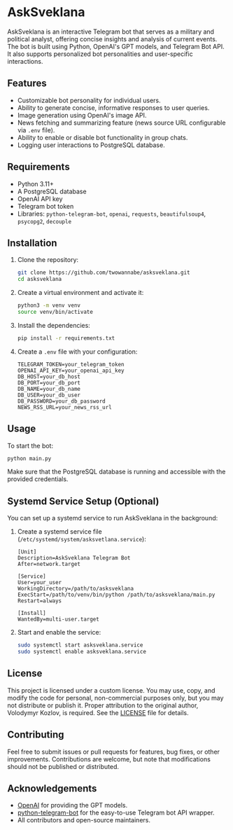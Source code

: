 # AskSveklana

AskSveklana is an interactive Telegram bot that serves as a military and political analyst, offering concise insights and analysis of current events. The bot is built using Python, OpenAI's GPT models, and Telegram Bot API. It also supports personalized bot personalities and user-specific interactions.

## Features
- Customizable bot personality for individual users.
- Ability to generate concise, informative responses to user queries.
- Image generation using OpenAI's image API.
- News fetching and summarizing feature (news source URL configurable via `.env` file).
- Ability to enable or disable bot functionality in group chats.
- Logging user interactions to PostgreSQL database.

## Requirements
- Python 3.11+
- A PostgreSQL database
- OpenAI API key
- Telegram bot token
- Libraries: `python-telegram-bot`, `openai`, `requests`, `beautifulsoup4`, `psycopg2`, `decouple`

## Installation
1. Clone the repository:
   ```bash
   git clone https://github.com/twowannabe/asksveklana.git
   cd asksveklana
   ```

2. Create a virtual environment and activate it:
   ```bash
   python3 -m venv venv
   source venv/bin/activate
   ```

3. Install the dependencies:
   ```bash
   pip install -r requirements.txt
   ```

4. Create a `.env` file with your configuration:
   ```
   TELEGRAM_TOKEN=your_telegram_token
   OPENAI_API_KEY=your_openai_api_key
   DB_HOST=your_db_host
   DB_PORT=your_db_port
   DB_NAME=your_db_name
   DB_USER=your_db_user
   DB_PASSWORD=your_db_password
   NEWS_RSS_URL=your_news_rss_url
   ```

## Usage
To start the bot:
```bash
python main.py
```

Make sure that the PostgreSQL database is running and accessible with the provided credentials.

## Systemd Service Setup (Optional)
You can set up a systemd service to run AskSveklana in the background:

1. Create a systemd service file (`/etc/systemd/system/asksvetlana.service`):
   ```
   [Unit]
   Description=AskSveklana Telegram Bot
   After=network.target

   [Service]
   User=your_user
   WorkingDirectory=/path/to/asksveklana
   ExecStart=/path/to/venv/bin/python /path/to/asksveklana/main.py
   Restart=always

   [Install]
   WantedBy=multi-user.target
   ```

2. Start and enable the service:
   ```bash
   sudo systemctl start asksveklana.service
   sudo systemctl enable asksveklana.service
   ```

## License
This project is licensed under a custom license. You may use, copy, and modify the code for personal, non-commercial purposes only, but you may not distribute or publish it. Proper attribution to the original author, Volodymyr Kozlov, is required. See the [LICENSE](LICENSE.md) file for details.

## Contributing
Feel free to submit issues or pull requests for features, bug fixes, or other improvements. Contributions are welcome, but note that modifications should not be published or distributed.


## Acknowledgements
- [OpenAI](https://openai.com) for providing the GPT models.
- [python-telegram-bot](https://github.com/python-telegram-bot/python-telegram-bot) for the easy-to-use Telegram bot API wrapper.
- All contributors and open-source maintainers.
